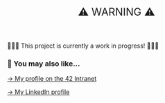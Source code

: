 
<p align="center" style="font-size:24px;">
⚠️ WARNING ⚠️
</p>

<br>

👷👷‍♀️ This project is currently a work in progress! 👷👷‍♀️

### 🔄 You may also like...
[-> My profile on the 42 Intranet](https://profile.intra.42.fr/users/mgimon-c)

[-> My LinkedIn profile](https://www.linkedin.com/in/mgimon-c/)
